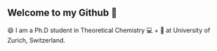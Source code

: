 ## Welcome to my Github 👋

😄 I am a Ph.D student in Theoretical Chemistry 💻 + 🧪 at University of Zurich, Switzerland.
